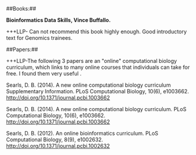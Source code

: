##Books:##

**Bioinformatics Data Skills, Vince Buffallo.**
  
  +++LLP- Can not recommend this book highly enough. Good introductory text for Genomics trainees.
  
##Papers:##

  +++LLP-The following 3 papers are an "online" computational biology curriculum, which links to many online courses that individuals can take for free. I found them very useful .
  
Searls, D. B. (2014). A new online computational biology curriculum Supplementary Information. PLoS Computational Biology, 10(6), e1003662. http://doi.org/10.1371/journal.pcbi.1003662

Searls, D. B. (2014). A new online computational biology curriculum. PLoS Computational Biology, 10(6), e1003662. http://doi.org/10.1371/journal.pcbi.1003662

Searls, D. B. (2012). An online bioinformatics curriculum. PLoS Computational Biology, 8(9), e1002632. http://doi.org/10.1371/journal.pcbi.1002632
